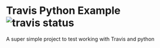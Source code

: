 # Travis Python Example ![travis status](https://travis-ci.org/royragsdale/travis-python-example.svg?branch=master)

A super simple project to test working with Travis and python
